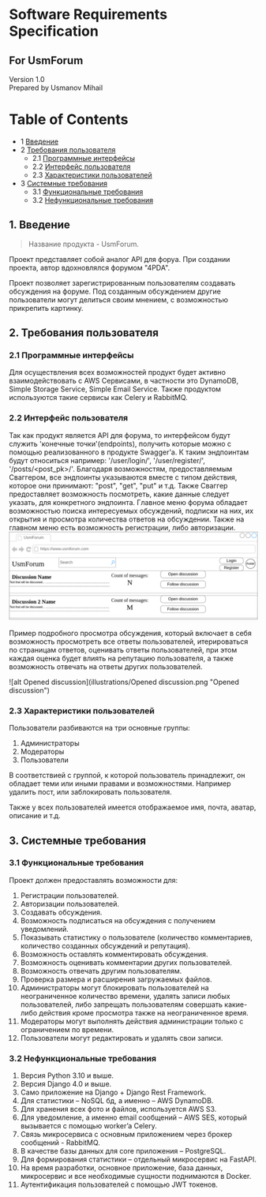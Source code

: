# Software Requirements Specification
## For UsmForum

Version 1.0  
Prepared by Usmanov Mihail    

Table of Contents
=================
* 1 [Введение](#1-introduction)
* 2 [Требования пользователя](#2-требования-пользователя)
  * 2.1 [Программные интерфейсы](#21-программные-интерфейсы)
  * 2.2 [Интерфейс пользователя](#22-интерфейс-пользователя)
  * 2.3 [Характеристики пользователей](#23-характеристики-пользователей)
* 3 [Системные требования](#3-системные-требования)
  * 3.1 [Функциональные требования](#31-функциональные-требования)
  * 3.2 [Нефункциональные требования](#32-нефункциональные-требования)

## 1. Введение
> Название продукта - UsmForum.

Проект представляет собой аналог API для форуа. При создании проекта, автор вдохновлялся форумом "4PDA".

Проект позволяет зарегистрированным пользователям создавать обсуждения на форуме. Под созданным обсуждением другие пользователи могут делиться своим мнением, с возможностью прикрепить картинку.

## 2. Требования пользователя

### 2.1 Программные интерфейсы
Для осуществления всех возможностей продукт будет активно взаимодействовать с AWS Сервисами, в частности это DynamoDB, Simple Storage Service, Simple Email Service. Также продуктом используются такие сервисы как Celery и RabbitMQ.

### 2.2 Интерфейс пользователя
Так как продукт является API для форума, то интерфейсом будут служить 'конечные точки'(endpoints), получить которые можно с помощью реализованного в продукте Swagger'a. К таким эндпоинтам будут относиться например: '/user/login/', '/user/register/', '/posts/<post_pk>/'. Благодаря возможностям, предоставляемым Сваггером, все эндпоинты указываются вместе с типом действия, которое они принимают: "post", "get", "put" и т.д. Также Сваггер предоставляет возможность посмотреть, какие данные следует указать, для конкретного эндпоинта. 
Главное меню форума обладает возможностью поиска интересуемых обсуждений, подписки на них, их открытия и просмотра количества ответов на обсуждении.
Также на главном меню есть возможность регистрации, либо авторизации.
![alt Main menu](illustrations/Illustration.png "Main menu")

Пример подробного просмотра обсуждения, который включает в себя возможность просмотреть все ответы пользователей, итерироваться по страницам ответов, оценивать ответы пользователей, при этом каждая оценка будет влиять на репутацию пользователя, а также возможность отвечать на ответы других пользователей.

![alt Opened discussion](illustrations/Opened discussion.png "Opened discussion")

### 2.3 Характеристики пользователей
Пользователи разбиваются на три основные группы:
1. Администраторы
2. Модераторы
3. Пользователи

В соответствией с группой, к которой пользователь принадлежит, он обладает теми или иными правами и возможностями. Например удалить пост, или заблокировать пользователя.

Также у всех пользователей имеется отображаемое имя, почта, аватар, описание и т.д.

## 3. Системные требования

### 3.1 Функциональные требования
Проект должен предоставлять возможности для:
1. Регистрации пользователей.
2. Авторизации пользователей.
3. Создавать обсуждения.
4. Возможность подписаться на обсуждения с получением уведомлений.
5. Показывать статистику о пользователе (количество комментариев, количество созданных обсуждений и репутация).
6. Возможность оставлять комментировать обсуждения.
7. Возможность оценивать комментарии других пользователей.
8. Возможность отвечать другим пользователям.
9. Проверка размера и расширения загружаемых файлов.
10. Администраторы могут блокировать пользователей на неограниченное количество времени, удалять записи любых пользователей, либо запрещать пользователям совершать какие-либо действия кроме просмотра также на неограниченное время.
11. Модераторы могут выполнять действия администрации только с ограничением по времени.
12. Пользователи могут редактировать и удалять свои записи.

### 3.2 Нефункциональные требования
1. Версия Python 3.10 и выше.
2. Версия Django 4.0 и выше.
3. Само приложение на Django + Django Rest Framework.
4. Для статистики – NoSQL бд, а именно – AWS DynamoDB.
5. Для хранения всех фото и файлов, используется AWS S3.
6. Для уведомление, а именно email сообщений – AWS SES, который вызывается с помощью worker’a Celery.
7. Связь микросервиса с основным приложением через брокер сообщений - RabbitMQ.
8. В качестве базы данных для core приложения – PostgreSQL.
9. Для формирования статистики – отдельный микросервис на FastAPI.
10. На время разработки, основное приложение, база данных, микросервис и все необходимые сущности поднимаются в Docker.
11. Аутентификация пользователей с помощью JWT токенов.
